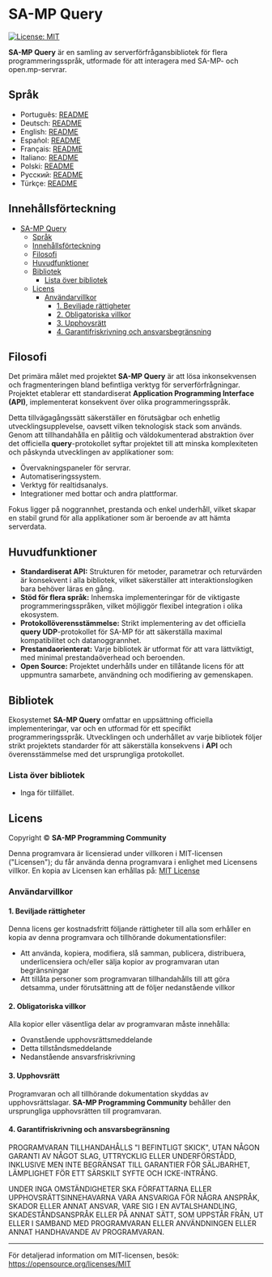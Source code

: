 # SA-MP Query

[![License: MIT](https://img.shields.io/badge/License-MIT-blue.svg)](https://opensource.org/licenses/MIT)

**SA-MP Query** är en samling av serverförfrågansbibliotek för flera programmeringsspråk, utformade för att interagera med SA-MP- och open.mp-servrar.

## Språk

- Português: [README](../../)
- Deutsch: [README](../Deutsch/README.md)
- English: [README](../English/README.md)
- Español: [README](../Espanol/README.md)
- Français: [README](../Francais/README.md)
- Italiano: [README](../Italiano/README.md)
- Polski: [README](../Polski/README.md)
- Русский: [README](../Русский/README.md)
- Türkçe: [README](../Turkce/README.md)

## Innehållsförteckning

- [SA-MP Query](#sa-mp-query)
  - [Språk](#språk)
  - [Innehållsförteckning](#innehållsförteckning)
  - [Filosofi](#filosofi)
  - [Huvudfunktioner](#huvudfunktioner)
  - [Bibliotek](#bibliotek)
    - [Lista över bibliotek](#lista-över-bibliotek)
  - [Licens](#licens)
    - [Användarvillkor](#användarvillkor)
      - [1. Beviljade rättigheter](#1-beviljade-rättigheter)
      - [2. Obligatoriska villkor](#2-obligatoriska-villkor)
      - [3. Upphovsrätt](#3-upphovsrätt)
      - [4. Garantifriskrivning och ansvarsbegränsning](#4-garantifriskrivning-och-ansvarsbegränsning)

## Filosofi

Det primära målet med projektet **SA-MP Query** är att lösa inkonsekvensen och fragmenteringen bland befintliga verktyg för serverförfrågningar. Projektet etablerar ett standardiserat **Application Programming Interface (API)**, implementerat konsekvent över olika programmeringsspråk.

Detta tillvägagångssätt säkerställer en förutsägbar och enhetlig utvecklingsupplevelse, oavsett vilken teknologisk stack som används. Genom att tillhandahålla en pålitlig och väldokumenterad abstraktion över det officiella **query**-protokollet syftar projektet till att minska komplexiteten och påskynda utvecklingen av applikationer som:
- Övervakningspaneler för servrar.
- Automatiseringssystem.
- Verktyg för realtidsanalys.
- Integrationer med bottar och andra plattformar.

Fokus ligger på noggrannhet, prestanda och enkel underhåll, vilket skapar en stabil grund för alla applikationer som är beroende av att hämta serverdata.

## Huvudfunktioner

- **Standardiserat API:** Strukturen för metoder, parametrar och returvärden är konsekvent i alla bibliotek, vilket säkerställer att interaktionslogiken bara behöver läras en gång.
- **Stöd för flera språk:** Inhemska implementeringar för de viktigaste programmeringsspråken, vilket möjliggör flexibel integration i olika ekosystem.
- **Protokollöverensstämmelse:** Strikt implementering av det officiella **query UDP**-protokollet för SA-MP för att säkerställa maximal kompatibilitet och datanoggrannhet.
- **Prestandaorienterat:** Varje bibliotek är utformat för att vara lättviktigt, med minimal prestandaöverhead och beroenden.
- **Open Source:** Projektet underhålls under en tillåtande licens för att uppmuntra samarbete, användning och modifiering av gemenskapen.

## Bibliotek

Ekosystemet **SA-MP Query** omfattar en uppsättning officiella implementeringar, var och en utformad för ett specifikt programmeringsspråk. Utvecklingen och underhållet av varje bibliotek följer strikt projektets standarder för att säkerställa konsekvens i **API** och överensstämmelse med det ursprungliga protokollet.

### Lista över bibliotek

- Inga för tillfället.

## Licens

Copyright © **SA-MP Programming Community**

Denna programvara är licensierad under villkoren i MIT-licensen ("Licensen"); du får använda denna programvara i enlighet med Licensens villkor. En kopia av Licensen kan erhållas på: [MIT License](https://opensource.org/licenses/MIT)

### Användarvillkor

#### 1. Beviljade rättigheter

Denna licens ger kostnadsfritt följande rättigheter till alla som erhåller en kopia av denna programvara och tillhörande dokumentationsfiler:
* Att använda, kopiera, modifiera, slå samman, publicera, distribuera, underlicensiera och/eller sälja kopior av programvaran utan begränsningar
* Att tillåta personer som programvaran tillhandahålls till att göra detsamma, under förutsättning att de följer nedanstående villkor

#### 2. Obligatoriska villkor

Alla kopior eller väsentliga delar av programvaran måste innehålla:
* Ovanstående upphovsrättsmeddelande
* Detta tillståndsmeddelande
* Nedanstående ansvarsfriskrivning

#### 3. Upphovsrätt

Programvaran och all tillhörande dokumentation skyddas av upphovsrättslagar. **SA-MP Programming Community** behåller den ursprungliga upphovsrätten till programvaran.

#### 4. Garantifriskrivning och ansvarsbegränsning

PROGRAMVARAN TILLHANDAHÅLLS "I BEFINTLIGT SKICK", UTAN NÅGON GARANTI AV NÅGOT SLAG, UTTRYCKLIG ELLER UNDERFÖRSTÅDD, INKLUSIVE MEN INTE BEGRÄNSAT TILL GARANTIER FÖR SÄLJBARHET, LÄMPLIGHET FÖR ETT SÄRSKILT SYFTE OCH ICKE-INTRÅNG.

UNDER INGA OMSTÄNDIGHETER SKA FÖRFATTARNA ELLER UPPHOVSRÄTTSINNEHAVARNA VARA ANSVARIGA FÖR NÅGRA ANSPRÅK, SKADOR ELLER ANNAT ANSVAR, VARE SIG I EN AVTALSHANDLING, SKADESTÅNDSANSPRÅK ELLER PÅ ANNAT SÄTT, SOM UPPSTÅR FRÅN, UT ELLER I SAMBAND MED PROGRAMVARAN ELLER ANVÄNDNINGEN ELLER ANNAT HANDHAVANDE AV PROGRAMVARAN.

---

För detaljerad information om MIT-licensen, besök: https://opensource.org/licenses/MIT